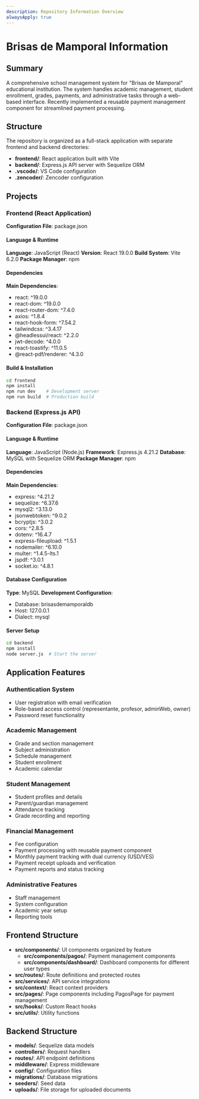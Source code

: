 ```yaml
---
description: Repository Information Overview
alwaysApply: true
---
```


# Brisas de Mamporal Information

## Summary
A comprehensive school management system for "Brisas de Mamporal" educational institution. The system handles academic management, student enrollment, grades, payments, and administrative tasks through a web-based interface. Recently implemented a reusable payment management component for streamlined payment processing.

## Structure
The repository is organized as a full-stack application with separate frontend and backend directories:

- **frontend/**: React application built with Vite
- **backend/**: Express.js API server with Sequelize ORM
- **.vscode/**: VS Code configuration
- **.zencoder/**: Zencoder configuration

## Projects

### Frontend (React Application)
**Configuration File**: package.json

#### Language & Runtime
**Language**: JavaScript (React)
**Version**: React 19.0.0
**Build System**: Vite 6.2.0
**Package Manager**: npm

#### Dependencies
**Main Dependencies**:
- react: ^19.0.0
- react-dom: ^19.0.0
- react-router-dom: ^7.4.0
- axios: ^1.8.4
- react-hook-form: ^7.54.2
- tailwindcss: ^3.4.17
- @headlessui/react: ^2.2.0
- jwt-decode: ^4.0.0
- react-toastify: ^11.0.5
- @react-pdf/renderer: ^4.3.0

#### Build & Installation
```bash
cd frontend
npm install
npm run dev    # Development server
npm run build  # Production build
```

### Backend (Express.js API)
**Configuration File**: package.json

#### Language & Runtime
**Language**: JavaScript (Node.js)
**Framework**: Express.js 4.21.2
**Database**: MySQL with Sequelize ORM
**Package Manager**: npm

#### Dependencies
**Main Dependencies**:
- express: ^4.21.2
- sequelize: ^6.37.6
- mysql2: ^3.13.0
- jsonwebtoken: ^9.0.2
- bcryptjs: ^3.0.2
- cors: ^2.8.5
- dotenv: ^16.4.7
- express-fileupload: ^1.5.1
- nodemailer: ^6.10.0
- multer: ^1.4.5-lts.1
- jspdf: ^3.0.1
- socket.io: ^4.8.1

#### Database Configuration
**Type**: MySQL
**Development Configuration**:
- Database: brisasdemamporaldb
- Host: 127.0.0.1
- Dialect: mysql

#### Server Setup
```bash
cd backend
npm install
node server.js  # Start the server
```

## Application Features

### Authentication System
- User registration with email verification
- Role-based access control (representante, profesor, adminWeb, owner)
- Password reset functionality

### Academic Management
- Grade and section management
- Subject administration
- Schedule management
- Student enrollment
- Academic calendar

### Student Management
- Student profiles and details
- Parent/guardian management
- Attendance tracking
- Grade recording and reporting

### Financial Management
- Fee configuration
- Payment processing with reusable payment component
- Monthly payment tracking with dual currency (USD/VES)
- Payment receipt uploads and verification
- Payment reports and status tracking

### Administrative Features
- Staff management
- System configuration
- Academic year setup
- Reporting tools

## Frontend Structure
- **src/components/**: UI components organized by feature
  - **src/components/pagos/**: Payment management components
  - **src/components/dashboard/**: Dashboard components for different user types
- **src/routes/**: Route definitions and protected routes
- **src/services/**: API service integrations
- **src/context/**: React context providers
- **src/pages/**: Page components including PagosPage for payment management
- **src/hooks/**: Custom React hooks
- **src/utils/**: Utility functions

## Backend Structure
- **models/**: Sequelize data models
- **controllers/**: Request handlers
- **routes/**: API endpoint definitions
- **middleware/**: Express middleware
- **config/**: Configuration files
- **migrations/**: Database migrations
- **seeders/**: Seed data
- **uploads/**: File storage for uploaded documents